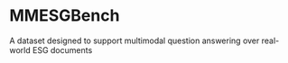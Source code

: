 # MMESGBench
A dataset designed to support multimodal question answering over real-world ESG documents
